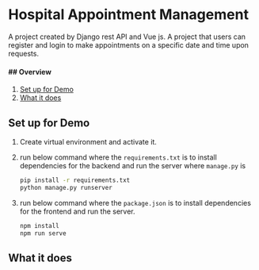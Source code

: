 # Hospital Appointment Management

A project created by Django rest API and Vue js.
A project that users can register and login to make appointments on a specific date and time upon requests.

#### ## Overview

1. [Set up for Demo](#set-up-for-demo)
2. [What it does](#what-it-does)



## Set up for Demo

1. Create virtual environment and activate it.

2. run below command where the `requirements.txt`  is to install dependencies for the backend and run the server where `manage.py` is

    ```bash
    pip install -r requirements.txt
    python manage.py runserver
    ```

3. run below command where the `package.json` is to install dependencies for the frontend and run the server.

    ```bash
    npm install
    npm run serve
    ```



## What it does


